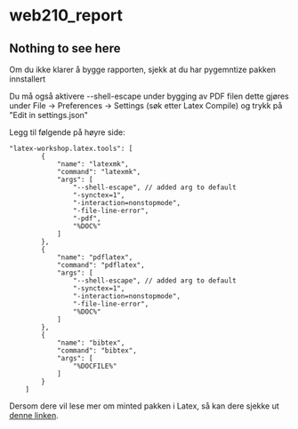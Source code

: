 # web210_report

## Nothing to see here

Om du ikke klarer å bygge rapporten, sjekk at du har pygemntize pakken innstallert


Du må også aktivere --shell-escape under bygging av PDF filen dette gjøres under
File -> Preferences -> Settings (søk etter Latex Compile) og trykk på "Edit in settings.json"

Legg til følgende på høyre side:
```
"latex-workshop.latex.tools": [
        {
            "name": "latexmk",
            "command": "latexmk",
            "args": [
                "--shell-escape", // added arg to default
                "-synctex=1",
                "-interaction=nonstopmode",
                "-file-line-error",
                "-pdf",
                "%DOC%"
            ]
        },
        {
            "name": "pdflatex",
            "command": "pdflatex",
            "args": [
                "--shell-escape", // added arg to default
                "-synctex=1",
                "-interaction=nonstopmode",
                "-file-line-error",
                "%DOC%"
            ]
        },
        {
            "name": "bibtex",
            "command": "bibtex",
            "args": [
                "%DOCFILE%"
            ]
        }
    ]
```

Dersom dere vil lese mer om minted pakken i Latex, så kan dere sjekke ut [denne linken](ftp://ftp.dante.de/tex-archive/macros/latex/contrib/minted/minted.pdf).
